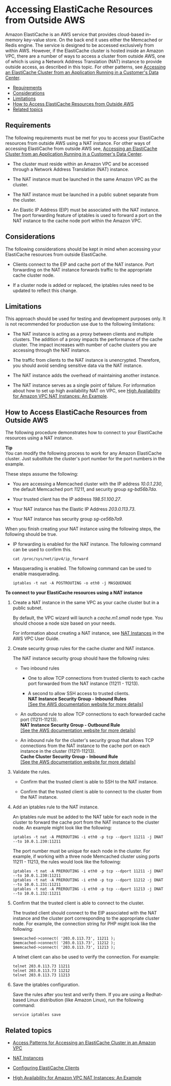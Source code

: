 # Accessing ElastiCache Resources from Outside AWS<a name="Access.Outside"></a>

Amazon ElastiCache is an AWS service that provides cloud\-based in\-memory key\-value store\. On the back end it uses either the Memcached or Redis engine\. The service is designed to be accessed exclusively from within AWS\. However, if the ElastiCache cluster is hosted inside an Amazon VPC, there are a number of ways to access a cluster from outside AWS, one of which is using a Network Address Translation \(NAT\) instance to provide outside access, as described in this topic\. For other patterns, see [Accessing an ElastiCache Cluster from an Application Running in a Customer's Data Center](elasticache-vpc-accessing.md#elasticache-vpc-accessing-data-center)\.


+ [Requirements](#Access.Outside.Requirements)
+ [Considerations](#Access.Outside.Considerations)
+ [Limitations](#Access.Outside.Limitations)
+ [How to Access ElastiCache Resources from Outside AWS](#Access.Outside.HowTo)
+ [Related topics](#Access.Outside.SeeAlso)

## Requirements<a name="Access.Outside.Requirements"></a>

The following requirements must be met for you to access your ElastiCache resources from outside AWS using a NAT instance\. For other ways of accessing ElastiCache from outside AWS see, [Accessing an ElastiCache Cluster from an Application Running in a Customer's Data Center](elasticache-vpc-accessing.md#elasticache-vpc-accessing-data-center)\.

+ The cluster must reside within an Amazon VPC and be accessed through a Network Address Translation \(NAT\) instance\.

+ The NAT instance must be launched in the same Amazon VPC as the cluster\.

+ The NAT instance must be launched in a public subnet separate from the cluster\.

+ An Elastic IP Address \(EIP\) must be associated with the NAT instance\. The port forwarding feature of iptables is used to forward a port on the NAT instance to the cache node port within the Amazon VPC\.

## Considerations<a name="Access.Outside.Considerations"></a>

The following considerations should be kept in mind when accessing your ElastiCache resources from outside ElastiCache\.

+ Clients connect to the EIP and cache port of the NAT instance\. Port forwarding on the NAT instance forwards traffic to the appropriate cache cluster node\.

+ If a cluster node is added or replaced, the iptables rules need to be updated to reflect this change\.

## Limitations<a name="Access.Outside.Limitations"></a>

This approach should be used for testing and development purposes only\. It is not recommended for production use due to the following limitations:

+ The NAT instance is acting as a proxy between clients and multiple clusters\. The addition of a proxy impacts the performance of the cache cluster\. The impact increases with number of cache clusters you are accessing through the NAT instance\.

+ The traffic from clients to the NAT instance is unencrypted\. Therefore, you should avoid sending sensitive data via the NAT instance\.

+ The NAT instance adds the overhead of maintaining another instance\.

+ The NAT instance serves as a single point of failure\. For information about how to set up high availability NAT on VPC, see [High Availability for Amazon VPC NAT Instances: An Example](https://aws.amazon.com/articles/2781451301784570)\.

## How to Access ElastiCache Resources from Outside AWS<a name="Access.Outside.HowTo"></a>

The following procedure demonstrates how to connect to your ElastiCache resources using a NAT instance\.

**Tip**  
You can modify the following process to work for any Amazon ElastiCache cluster\. Just substitute the cluster's port number for the port numbers in the example\.

These steps assume the following:

+ You are accessing a Memcached cluster with the IP address *10\.0\.1\.230*, the default Memcached port *11211*, and security group *sg\-bd56b7da*\.

+ Your trusted client has the IP address *198\.51\.100\.27*\.

+ Your NAT instance has the Elastic IP Address *203\.0\.113\.73*\.

+ Your NAT instance has security group *sg\-ce56b7a9*\.

When you finish creating your NAT instance using the following steps, the following should be true\.

+ IP forwarding is enabled for the NAT instance\. The following command can be used to confirm this\.

  ```
  cat /proc/sys/net/ipv4/ip_forward
  ```

+ Masquerading is enabled\. The following command can be used to enable masquerading\.

  ```
  iptables -t nat -A POSTROUTING -o eth0 -j MASQUERADE
  ```

**To connect to your ElastiCache resources using a NAT instance**

1. Create a NAT instance in the same VPC as your cache cluster but in a public subnet\.

   By default, the VPC wizard will launch a *cache\.m1\.small* node type\. You should choose a node size based on your needs\.

   For information about creating a NAT instance, see [NAT Instances](http://docs.aws.amazon.com/AmazonVPC/latest/UserGuide/VPC_NAT_Instance.html) in the AWS VPC User Guide\.

1. Create security group rules for the cache cluster and NAT instance\.

   The NAT instance security group should have the following rules:

   + Two inbound rules

     + One to allow TCP connections from trusted clients to each cache port forwarded from the NAT instance \(11211 \- 11213\)\.

     + A second to allow SSH access to trusted clients\.  
**NAT Instance Security Group \- Inbound Rules**    
[\[See the AWS documentation website for more details\]](http://docs.aws.amazon.com/AmazonElastiCache/latest/UserGuide/Access.Outside.html)

   + An outbound rule to allow TCP connections to each forwarded cache port \(11211\-11213\)\.  
**NAT Instance Security Group \- Outbound Rule**    
[\[See the AWS documentation website for more details\]](http://docs.aws.amazon.com/AmazonElastiCache/latest/UserGuide/Access.Outside.html)

   + An inbound rule for the cluster's security group that allows TCP connections from the NAT instance to the cache port on each instance in the cluster \(11211\-11213\)\.  
**Cache Cluster Security Group \- Inbound Rule**    
[\[See the AWS documentation website for more details\]](http://docs.aws.amazon.com/AmazonElastiCache/latest/UserGuide/Access.Outside.html)

1. Validate the rules\.

   + Confirm that the trusted client is able to SSH to the NAT instance\.

   + Confirm that the trusted client is able to connect to the cluster from the NAT instance\.

1. Add an iptables rule to the NAT instance\.

   An iptables rule must be added to the NAT table for each node in the cluster to forward the cache port from the NAT instance to the cluster node\. An example might look like the following:

   ```
   iptables -t nat -A PREROUTING -i eth0 -p tcp --dport 11211 -j DNAT --to 10.0.1.230:11211
   ```

   The port number must be unique for each node in the cluster\. For example, if working with a three node Memcached cluster using ports 11211 \- 11213, the rules would look like the following:

   ```
   iptables -t nat -A PREROUTING -i eth0 -p tcp --dport 11211 -j DNAT --to 10.0.1.230:11211
   iptables -t nat -A PREROUTING -i eth0 -p tcp --dport 11212 -j DNAT --to 10.0.1.231:11211
   iptables -t nat -A PREROUTING -i eth0 -p tcp --dport 11213 -j DNAT --to 10.0.1.232:11211
   ```

1. Confirm that the trusted client is able to connect to the cluster\.

   The trusted client should connect to the EIP associated with the NAT instance and the cluster port corresponding to the appropriate cluster node\. For example, the connection string for PHP might look like the following:

   ```
   $memcached->connect( '203.0.113.73', 11211 );
   $memcached->connect( '203.0.113.73', 11212 );
   $memcached->connect( '203.0.113.73', 11213 );
   ```

   A telnet client can also be used to verify the connection\. For example:

   ```
   telnet 203.0.113.73 11211
   telnet 203.0.113.73 11212
   telnet 203.0.113.73 11213
   ```

1. Save the iptables configuration\.

   Save the rules after you test and verify them\. If you are using a Redhat\-based Linux distribution \(like Amazon Linux\), run the following command:

   ```
   service iptables save
   ```

## Related topics<a name="Access.Outside.SeeAlso"></a>

+ [Access Patterns for Accessing an ElastiCache Cluster in an Amazon VPC](elasticache-vpc-accessing.md)

+ [NAT Instances](http://docs.aws.amazon.com/AmazonVPC/latest/UserGuide/VPC_NAT_Instance.html)

+ [Configuring ElastiCache Clients](http://docs.aws.amazon.com/AmazonElastiCache/latest/UserGuide/ClientConfig.html)

+ [High Availability for Amazon VPC NAT Instances: An Example](https://aws.amazon.com/articles/2781451301784570)